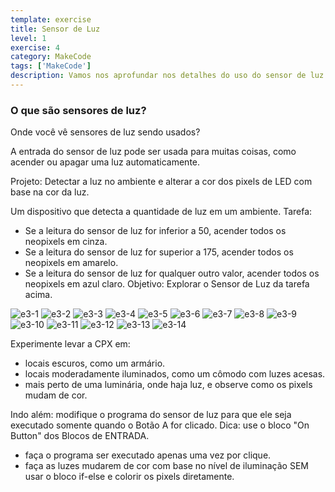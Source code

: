```yaml
---
template: exercise
title: Sensor de Luz
level: 1
exercise: 4
category: MakeCode
tags: ['MakeCode']
description: Vamos nos aprofundar nos detalhes do uso do sensor de luz!
---
```


### O que são sensores de luz?

Onde você vê sensores de luz sendo usados?

A entrada do sensor de luz pode ser usada para muitas coisas, como acender ou apagar uma luz automaticamente.

Projeto: Detectar a luz no ambiente e alterar a cor dos pixels de LED com base na cor da luz.

Um dispositivo que detecta a quantidade de luz em um ambiente.
Tarefa:

- Se a leitura do sensor de luz for inferior a 50, acender todos os neopixels em cinza.
- Se a leitura do sensor de luz for superior a 175, acender todos os neopixels em amarelo.
- Se a leitura do sensor de luz for qualquer outro valor, acender todos os neopixels em azul claro.
Objetivo: Explorar o Sensor de Luz da tarefa acima.

![e3-1](e4-1.png)
![e3-2](e4-2.png)
![e3-3](e4-3.png)
![e3-4](e4-4.png)
![e3-5](e4-5.png)
![e3-6](e4-6.png)
![e3-7](e4-7.png)
![e3-8](e4-8.png)
![e3-9](e4-9.png)
![e3-10](e4-10.png)
![e3-11](e4-11.png)
![e3-12](e4-12.png)
![e3-13](e4-13.png)
![e3-14](e4-14.png)

Experimente levar a CPX em:

- locais escuros, como um armário.
- locais moderadamente iluminados, como um cômodo com luzes acesas.
- mais perto de uma luminária, onde haja luz, e observe como os pixels mudam de cor.

Indo além: modifique o programa do sensor de luz para que ele seja executado somente quando o Botão A for clicado. Dica: use o bloco "On Button" dos Blocos de ENTRADA.

- faça o programa ser executado apenas uma vez por clique.
- faça as luzes mudarem de cor com base no nível de iluminação SEM usar o bloco if-else e colorir os pixels diretamente.
